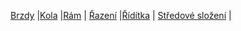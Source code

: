 [Brzdy](./Brzdy.md)   |[Kola](./Kola.md)   |[Rám](./Rám.md)   |  [Řazení](./Řazení.md)   |[Řídítka](./Řídítka.md)   |  [Středové složení](./Středové_složení.md)   |

